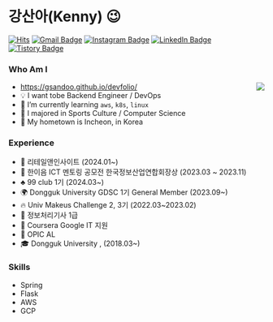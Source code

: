 # 강산아(Kenny) 😉
[![Hits](https://hits.seeyoufarm.com/api/count/incr/badge.svg?url=https%3A%2F%2Fgithub.com%2Fgsandoo&count_bg=%23EB8B10&title_bg=%23684327&icon=&icon_color=%23E7E7E7&title=VISIT&edge_flat=false)](https://github.com/gsandoo) 
[![Gmail Badge](https://img.shields.io/badge/Gmail-D14836?style=flat&logo=Gmail&logoColor=white)](mailto:dev.gsandoo@gmail.com) 
[![Instagram Badge](https://img.shields.io/badge/Instagram-9c38d1?style=flat&logo=Instagram&logoColor=white)](https://www.instagram.com/gsandoo) 
[![LinkedIn Badge](https://img.shields.io/badge/LinkedIn-0a66c2?style=flat&logo=LinkedIn&logoColor=white)](https://www.https:/linkedin.com/in/%EC%82%B0%EC%95%84-%EB%8F%99%EA%B5%AD%EB%8C%80-%EA%B0%95-373476291/) 
[![Tistory Badge](https://img.shields.io/badge/Tech%20Blog-555263?style=flat&logoColor=white)](https://rogersddt.tistory.com/)

  
 ### Who Am I

<img align='right' src="http://mazassumnida.wtf/api/v2/generate_badge?boj=gsandoo">

- https://gsandoo.github.io/devfolio/
- 💡 I want tobe Backend Engineer / DevOps
- 🌱 I’m currently learning `aws`, `k8s`, `linux`
- 🥇 I majored in Sports Culture / Computer Science
- 🚅 My hometown is Incheon, in Korea



 ### Experience

- 🏢 리테일앤인사이트 (2024.01~)
- 🏅 한이음 ICT 멘토링 공모전 한국정보산업연합회장상 (2023.03 ~ 2023.11)
- :clubs: 99 club 1기 (2024.03~)
- 🌍 Dongguk University GDSC 1기 General Member (2023.09~)
- 🔥 Univ Makeus Challenge 2, 3기 (2022.03~2023.02)
- 📜 정보처리기사 1급 
- 📜 Coursera Google IT 지원
- 📜 OPIC AL
- 🎓 Dongguk University , (2018.03~)


 ### Skills

- Spring
- Flask
- AWS
- GCP

